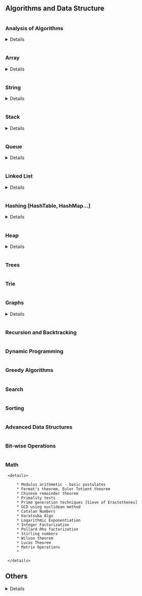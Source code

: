 ## Algorithms and Data Structure
 # <h3> Analysis of Algorithms	 		
 <details> 	 		 		 		 
 
	     * Big-θ (Big-Theta) notation
		 * Big-O notation
		 * Big-Ω (Big-Omega) notation
		 * Functions in Asymptotic Notation
 </details> 
 
 # <h3> Array
<details>

		 * Array Definition (Memory Layout, Index, Access and etc.)
		 * Multi dimensional arrays 
		 * Others
</details>
	 
 # <h3> String 
 <details>
 
	     * String Definition
		 * KMP String Matching Algorithm
		 * Aho Corasick Algorithm
		 * Suffix Arrays
		 * Suffix Trees
		 * Suffix Automata
		 * Manacher's Algorithm
		 * Dictionary of Basic Factors
		 * Regular Expression
		 * Multi-Dimensional Pattern Matching
		 * Z Algorithm

</details>
	
 # <h3> Stack
 <details>
 
	     * Introduction to Stack
	     * Monotonic Stack
	     * Infix, Prefix and Expression Evaluation
	     * Shunting Yard Algorithm

</details>
	
 # <h3> Queue
  <details>
 
	     * Introduction to Stack
	     * Monotonic Stack
	     * Infix, Prefix and Expression Evaluation
	     * Shunting Yard Algorithm

</details>

# <h3> Linked List
 <details>
 
	     * Linked List Definitoin, Representation
	     * Singly/Doubly Linked List
	     * Circular Linked List		
	     * Floyd's Cycle-Finding Algorithm
</details>
	
# <h3> Hashing [HashTable, HashMap...]
 <details>
 
	     * Hashing
	     * Collision resolution techniques
	     * Hash Table
	     * Cuckoo Hashing
	     * Bloom Filter
</details>
	
# <h3> Heap
 <details>
 
	     * Introduction to Heap
	     * Binary, Fibonacci, Leftist Heap and others
	     * Min/Max Heap
</details>

# <h3> Trees
# <h3>Trie
# <h3> Graphs
 <details>
  	 		 		 		 
		 * Representation of graphs 
		 * Breadth First Search
		 * Depth First Search
		 * Strongly Connected Components
		 * Biconnected Components, Finding articulation points and bridges
		 * Dijkstra algorithm
		 * Floyd Warshall algorithm
		 * Minimum Spanning Tree
		 * Flood-fill algorithm
		 * Topological sort
		 * Bellman-Ford algorithm
		 * Euler Tour/Path
		 * Maximum flow using Ford Fulkerson Method [Advanced]
		 * Maximum flow using Dinics Algorithm
		 * Minimum Cost Maximum Flow
		 * Maximum weighted Bipartite Matching
		 * Bipartite Matching
		
 </details>
 
# <h3> Recursion and  Backtracking
# <h3> Dynamic Programming
# <h3> Greedy Algorithms
# <h3> Search
# <h3> Sorting
# <h3> Advanced Data Structures
# <h3> Bit-wise Operations 
# <h3> Math 
	 <details>

		 * Modulus arithmetic - basic postulates
		 * Fermat's theorem, Euler Totient theorem
		 * Chinese remainder theorem
		 * Primality tests
		 * Prime generation techniques [Sieve of Erastothenes]
		 * GCD using euclidean method
		 * Catalan Numbers
		 * Karatsuba Algo
		 * Logarithmic Exponentiation
		 * Integer Factorization
		 * Pollard Rho factorization
		 * Stirling numbers
		 * Wilson theorem 
		 * Lucas Theorem 
		 * Matrix Operations
		 * 
		
	 </details>
	 
## Others
 <details>
 
	     * Threads, Processes
	     * Cache replacement policies[LRU, MFU, ..]
	     * Fisher-yacht Algorithm
	     * Blossom/Edmond's Algorithm
	     * BIGINT concept
	     * Suffix Automation
	     * MO's Algorithm
</details>
